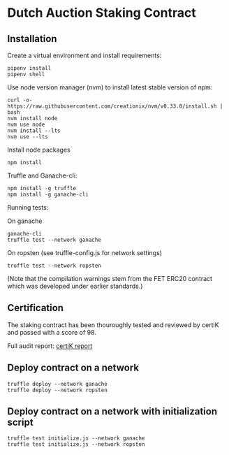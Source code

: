 # Dutch Auction Staking Contract

## Installation
Create a virtual environment and install requirements:
```
pipenv install
pipenv shell
```

Use node version manager (nvm) to install latest stable version of npm:

```
curl -o- https://raw.githubusercontent.com/creationix/nvm/v0.33.0/install.sh | bash
nvm install node
nvm use node
nvm install --lts
nvm use --lts
```
Install node packages
```
npm install
```

Truffle and Ganache-cli:
```
npm install -g truffle
npm install -g ganache-cli
```

Running tests:

On ganache
```
ganache-cli
truffle test --network ganache
```
On ropsten (see truffle-config.js for network settings)
```
truffle test --network ropsten
```
(Note that the compilation warnings stem from the FET ERC20 contract which was developed under earlier standards.)


## Certification
The staking contract has been thouroughly tested and reviewed by certiK and passed with a score of 98.

Full audit report: [certiK report](https://certificate.certik.org/?key=50a2c433dfd82f5a36f71e2e8989e94cc4c1c01834ae85ee61f2f6704c172dbf)

## Deploy contract on a network
```
truffle deploy --network ganache
truffle deploy --network ropsten
```
## Deploy contract on a network with initialization script
```
truffle test initialize.js --network ganache
truffle test initialize.js --network ropsten
```